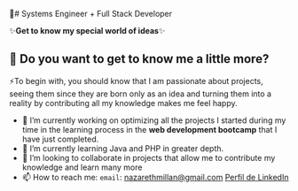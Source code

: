 👋# Systems Engineer + Full Stack Developer

✨**Get to know my special world of ideas**✨

## 💬 Do you want to get to know me a little more?
⚡To begin with, you should know that I am passionate about projects, seeing them since they are born only as an idea and turning them into a reality by contributing all my knowledge makes me feel happy.

- 🔭 I’m currently working on optimizing all the projects I started during my time in the learning process in the **web development bootcamp** that I have just completed.
- 🌱 I’m currently learning Java and PHP in greater depth.
- 👯 I’m looking to collaborate in projects that allow me to contribute my knowledge and learn many more
- 📫 How to reach me: `email`: nazarethmillan@gmail.com 
                      [Perfil de LinkedIn](www.linkedin.com/in/nazareth-millan)
